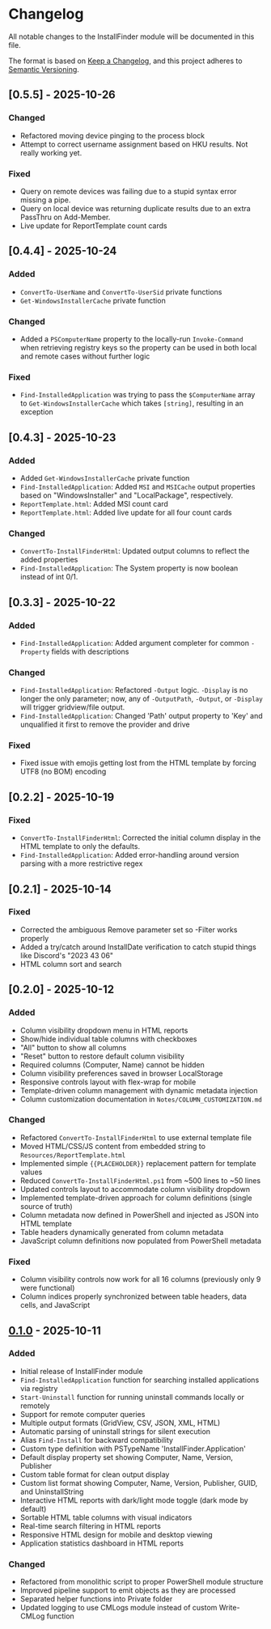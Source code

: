 # Changelog

All notable changes to the InstallFinder module will be documented in this file.

The format is based on [Keep a Changelog](https://keepachangelog.com/en/1.0.0/), and this project adheres to [Semantic Versioning](https://semver.org/spec/v2.0.0.html).

## [0.5.5] - 2025-10-26

### Changed
- Refactored moving device pinging to the process block
- Attempt to correct username assignment based on HKU results. Not really working yet.

### Fixed
- Query on remote devices was failing due to a stupid syntax error missing a pipe.
- Query on local device was returning duplicate results due to an extra PassThru on Add-Member.
- Live update for ReportTemplate count cards

## [0.4.4] - 2025-10-24

### Added
- `ConvertTo-UserName` and `ConvertTo-UserSid` private functions
- `Get-WindowsInstallerCache` private function

### Changed
- Added a `PSComputerName` property to the locally-run `Invoke-Command` when retrieving registry keys so the property can be used in both local and remote cases without further logic

### Fixed
- `Find-InstalledApplication` was trying to pass the `$ComputerName` array to `Get-WindowsInstallerCache` which takes `[string]`, resulting in an exception

## [0.4.3] - 2025-10-23

### Added
- Added `Get-WindowsInstallerCache` private function
- `Find-InstalledApplication`: Added `MSI` and `MSICache` output properties based on "WindowsInstaller" and "LocalPackage", respectively.
- `ReportTemplate.html`: Added MSI count card
- `ReportTemplate.html`: Added live update for all four count cards

### Changed
- `ConvertTo-InstallFinderHtml`: Updated output columns to reflect the added properties
- `Find-InstalledApplication`: The System property is now boolean instead of int 0/1.

## [0.3.3] - 2025-10-22

### Added
- `Find-InstalledApplication`: Added argument completer for common `-Property` fields with descriptions

### Changed
- `Find-InstalledApplication`: Refactored `-Output` logic. `-Display` is no longer the only parameter; now, any of `-OutputPath`, `-Output`, or `-Display` will trigger gridview/file output.
- `Find-InstalledApplication`: Changed 'Path' output property to 'Key' and unqualified it first to remove the provider and drive

### Fixed
- Fixed issue with emojis getting lost from the HTML template by forcing UTF8 (no BOM) encoding

## [0.2.2] - 2025-10-19

### Fixed
- `ConvertTo-InstallFinderHtml`: Corrected the initial column display in the HTML template to only the defaults.
- `Find-InstalledApplication`: Added error-handling around version parsing with a more restrictive regex

## [0.2.1] - 2025-10-14

### Fixed
- Corrected the ambiguous Remove parameter set so -Filter works properly
- Added a try/catch around InstallDate verification to catch stupid things like Discord's "2023 43 06"
- HTML column sort and search

## [0.2.0] - 2025-10-12

### Added
- Column visibility dropdown menu in HTML reports
- Show/hide individual table columns with checkboxes
- "All" button to show all columns
- "Reset" button to restore default column visibility
- Required columns (Computer, Name) cannot be hidden
- Column visibility preferences saved in browser LocalStorage
- Responsive controls layout with flex-wrap for mobile
- Template-driven column management with dynamic metadata injection
- Column customization documentation in `Notes/COLUMN_CUSTOMIZATION.md`

### Changed
- Refactored `ConvertTo-InstallFinderHtml` to use external template file
- Moved HTML/CSS/JS content from embedded string to `Resources/ReportTemplate.html`
- Implemented simple `{{PLACEHOLDER}}` replacement pattern for template values
- Reduced `ConvertTo-InstallFinderHtml.ps1` from ~500 lines to ~50 lines
- Updated controls layout to accommodate column visibility dropdown
- Implemented template-driven approach for column definitions (single source of truth)
- Column metadata now defined in PowerShell and injected as JSON into HTML template
- Table headers dynamically generated from column metadata
- JavaScript column definitions now populated from PowerShell metadata

### Fixed
- Column visibility controls now work for all 16 columns (previously only 9 were functional)
- Column indices properly synchronized between table headers, data cells, and JavaScript

## [0.1.0] - 2025-10-11

### Added
- Initial release of InstallFinder module
- `Find-InstalledApplication` function for searching installed applications via registry
- `Start-Uninstall` function for running uninstall commands locally or remotely
- Support for remote computer queries
- Multiple output formats (GridView, CSV, JSON, XML, HTML)
- Automatic parsing of uninstall strings for silent execution
- Alias `Find-Install` for backward compatibility
- Custom type definition with PSTypeName 'InstallFinder.Application'
- Default display property set showing Computer, Name, Version, Publisher
- Custom table format for clean output display
- Custom list format showing Computer, Name, Version, Publisher, GUID, and UninstallString
- Interactive HTML reports with dark/light mode toggle (dark mode by default)
- Sortable HTML table columns with visual indicators
- Real-time search filtering in HTML reports
- Responsive HTML design for mobile and desktop viewing
- Application statistics dashboard in HTML reports

### Changed
- Refactored from monolithic script to proper PowerShell module structure
- Improved pipeline support to emit objects as they are processed
- Separated helper functions into Private folder
- Updated logging to use CMLogs module instead of custom Write-CMLog function

[Unreleased]: https://github.com/tma-2/powershell-modules/compare/v0.1.0...HEAD
[0.1.0]: https://github.com/tma-2/powershell-modules/releases/tag/v0.1.0
